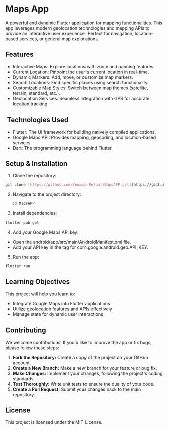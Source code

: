 #  Maps App

A powerful and dynamic Flutter application for mapping functionalities. This app leverages modern geolocation technologies and mapping APIs to provide an interactive user experience. Perfect for navigation, location-based services, or general map explorations.

##  Features

*  Interactive Maps: Explore locations with zoom and panning features.
*  Current Location: Pinpoint the user's current location in real-time.
* ️Dynamic Markers: Add, move, or customize map markers.
*  Search Locations: Find specific places using search functionality.
*  Customizable Map Styles: Switch between map themes (satellite, terrain, standard, etc.).
* Geolocation Services: Seamless integration with GPS for accurate location tracking.

## ️ Technologies Used

* Flutter: The UI framework for building natively compiled applications.
* Google Maps API: Provides mapping, geocoding, and location-based services.
* Dart: The programming language behind Flutter.

##  Setup & Installation

1. Clone the repository:

```bash
git clone [https://github.com/Youmna-Refaat/MapsAPP.git](https://github.com/Youmna-Refaat/MapsAPP.git)
```
2. Navigate to the project directory:
```bash
   cd MapsAPP
```
3. Install dependencies:
```bash
flutter pub get
```
4. Add your Google Maps API key:
* Open the android/app/src/main/AndroidManifest.xml file.
* Add your API key in the <meta-data> tag for com.google.android.geo.API_KEY.
5. Run the app:
```bash
flutter run
```

## Learning Objectives
This project will help you learn to:

* Integrate Google Maps into Flutter applications
* Utilize geolocation features and APIs effectively
* Manage state for dynamic user interactions

## Contributing

We welcome contributions! If you'd like to improve the app or fix bugs, please follow these steps:

1. **Fork the Repository:** Create a copy of the project on your GitHub account.
2. **Create a New Branch:** Make a new branch for your feature or bug fix.
3. **Make Changes:** Implement your changes, following the project's coding standards.
4. **Test Thoroughly:** Write unit tests to ensure the quality of your code.
5. **Create a Pull Request:** Submit your changes back to the main repository.

## License

This project is licensed under the MIT License. 
